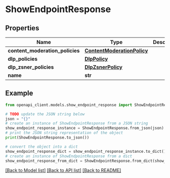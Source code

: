 # ShowEndpointResponse


## Properties

Name | Type | Description | Notes
------------ | ------------- | ------------- | -------------
**content_moderation_policies** | [**ContentModerationPolicy**](ContentModerationPolicy.md) |  | [optional] 
**dlp_policies** | [**DlpPolicy**](DlpPolicy.md) |  | [optional] 
**dlp_zsner_policies** | [**DlpZsnerPolicy**](DlpZsnerPolicy.md) |  | [optional] 
**name** | **str** |  | [optional] 

## Example

```python
from openapi_client.models.show_endpoint_response import ShowEndpointResponse

# TODO update the JSON string below
json = "{}"
# create an instance of ShowEndpointResponse from a JSON string
show_endpoint_response_instance = ShowEndpointResponse.from_json(json)
# print the JSON string representation of the object
print(ShowEndpointResponse.to_json())

# convert the object into a dict
show_endpoint_response_dict = show_endpoint_response_instance.to_dict()
# create an instance of ShowEndpointResponse from a dict
show_endpoint_response_from_dict = ShowEndpointResponse.from_dict(show_endpoint_response_dict)
```
[[Back to Model list]](../README.md#documentation-for-models) [[Back to API list]](../README.md#documentation-for-api-endpoints) [[Back to README]](../README.md)


